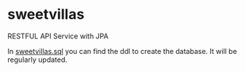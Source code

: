 # sweetvillas
RESTFUL API Service with JPA 

In [sweetvillas.sql](https://github.com/alessio-de-padova/sweetvillas/blob/main/sql/sweetvillas.sql) you can find the ddl to create the database. It will be regularly updated.  
